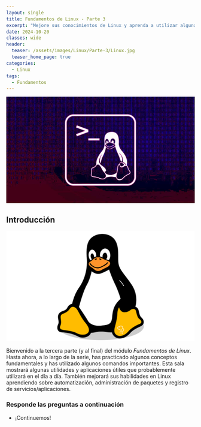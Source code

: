 ```yaml
---
layout: single
title: Fundamentos de Linux - Parte 3
excerpt: "Mejore sus conocimientos de Linux y aprenda a utilizar algunas utilidades comunes que probablemente utilizará a diario."
date: 2024-10-20
classes: wide
header:
  teaser: /assets/images/Linux/Parte-3/Linux.jpg
  teaser_home_page: true
categories:
  - Linux
tags:
  - Fundamentos
---
```


![Portada](assets/images/Linux/Parte-3/Portada.jpg)

## Introducción

<div align="center">
  <img src="/assets/images/Linux/Parte-3/Tux.png">
</div>

Bienvenido a la tercera parte (y al final) del módulo *Fundamentos de Linux*. Hasta ahora, a lo largo de la serie, has practicado algunos conceptos fundamentales y has utilizado algunos comandos importantes. Esta sala mostrará algunas utilidades y aplicaciones útiles que probablemente utilizará en el día a día. También mejorará sus habilidades en Linux aprendiendo sobre automatización, administración de paquetes y registro de servicios/aplicaciones.

### Responde las preguntas a continuación
- ¡Continuemos! 